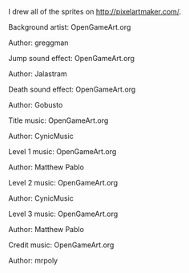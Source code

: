 I drew all of the sprites on http://pixelartmaker.com/. 

Background artist: OpenGameArt.org

Author: greggman

Jump sound effect: OpenGameArt.org

Author: Jalastram

Death sound effect: OpenGameArt.org

Author: Gobusto

Title music: OpenGameArt.org

Author: CynicMusic

Level 1 music: OpenGameArt.org

Author: Matthew Pablo

Level 2 music: OpenGameArt.org

Author: CynicMusic

Level 3 music: OpenGameArt.org

Author: Matthew Pablo

Credit music: OpenGameArt.org

Author: mrpoly
